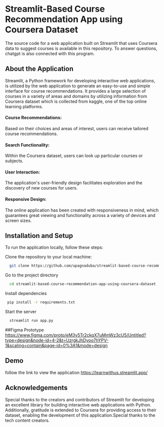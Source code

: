 
# Streamlit-Based Course Recommendation App using Coursera Dataset
 The source code for a web application built on Streamlit that uses Coursera data to suggest courses is available in this repository. To answer questions, chatgpt is also connected with this program.

## About the Application
Streamlit, a Python framework for developing interactive web applications, is utilized by the web application to generate an easy-to-use and simple interface for course recommendations. It provides a large selection of courses in a variety of areas and domains by utilizing information from Coursera dataset which is collected from kaggle, one of the top online learning platforms.


#### Course Recommendations:
Based on their choices and areas of interest, users can receive tailored course recommendations.
#### Search Functionality:
 Within the Coursera dataset, users can look up particular courses or subjects.

#### User Interaction: 
The application's user-friendly design facilitates exploration and the discovery of new courses for users.
#### Responsive Design:
The online application has been created with responsiveness in mind, which guarantees great viewing and functionality across a variety of devices and screen sizes.





## Installation and Setup
To run the application locally, follow these steps:

Clone the repository to your local machine:

```bash
  git clone https://github.com/upagnaduba/streamlit-based-course-recommendation-app-using-coursera-dataset.git

```

Go to the project directory

```bash
  cd streamlit-based-course-recommendation-app-using-coursera-dataset
```

Install dependencies

```bash
 pip install -r requirements.txt
```

Start the server

```bash
  streamlit run app.py

```
##Figma Prototype
https://www.figma.com/proto/eM3y5Tr2ckqX7uMmWz3cU5/Untitled?type=design&node-id=4-2&t=UzrgkJhDyoo7hYPV-1&scaling=contain&page-id=0%3A1&mode=design

## Demo

follow the link to view the application
https://learnwithus.streamlit.app/


## Acknowledgements
Special thanks to the creators and contributors of Streamlit for developing an excellent library for building interactive web applications with Python. Additionally, gratitude is extended to Coursera for providing access to their dataset, enabling the development of this application.Special thanks to the tech content creators.
